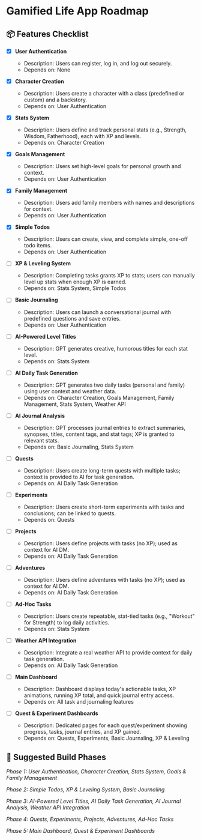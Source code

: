 # Gamified Life App Roadmap

## 📦 Features Checklist

- [x] **User Authentication**
  - Description: Users can register, log in, and log out securely.
  - Depends on: None

- [x] **Character Creation**
  - Description: Users create a character with a class (predefined or custom) and a backstory.
  - Depends on: User Authentication

- [x] **Stats System**
  - Description: Users define and track personal stats (e.g., Strength, Wisdom, Fatherhood), each with XP and levels.
  - Depends on: Character Creation

- [x] **Goals Management**
  - Description: Users set high-level goals for personal growth and context.
  - Depends on: User Authentication

- [x] **Family Management**
  - Description: Users add family members with names and descriptions for context.
  - Depends on: User Authentication

- [x] **Simple Todos**
  - Description: Users can create, view, and complete simple, one-off todo items.
  - Depends on: User Authentication

- [ ] **XP & Leveling System**
  - Description: Completing tasks grants XP to stats; users can manually level up stats when enough XP is earned.
  - Depends on: Stats System, Simple Todos

- [ ] **Basic Journaling**
  - Description: Users can launch a conversational journal with predefined questions and save entries.
  - Depends on: User Authentication

- [ ] **AI-Powered Level Titles**
  - Description: GPT generates creative, humorous titles for each stat level.
  - Depends on: Stats System

- [ ] **AI Daily Task Generation**
  - Description: GPT generates two daily tasks (personal and family) using user context and weather data.
  - Depends on: Character Creation, Goals Management, Family Management, Stats System, Weather API

- [ ] **AI Journal Analysis**
  - Description: GPT processes journal entries to extract summaries, synopses, titles, content tags, and stat tags; XP is granted to relevant stats.
  - Depends on: Basic Journaling, Stats System

- [ ] **Quests**
  - Description: Users create long-term quests with multiple tasks; context is provided to AI for task generation.
  - Depends on: AI Daily Task Generation

- [ ] **Experiments**
  - Description: Users create short-term experiments with tasks and conclusions; can be linked to quests.
  - Depends on: Quests

- [ ] **Projects**
  - Description: Users define projects with tasks (no XP); used as context for AI DM.
  - Depends on: AI Daily Task Generation

- [ ] **Adventures**
  - Description: Users define adventures with tasks (no XP); used as context for AI DM.
  - Depends on: AI Daily Task Generation

- [ ] **Ad-Hoc Tasks**
  - Description: Users create repeatable, stat-tied tasks (e.g., "Workout" for Strength) to log daily activities.
  - Depends on: Stats System

- [ ] **Weather API Integration**
  - Description: Integrate a real weather API to provide context for daily task generation.
  - Depends on: AI Daily Task Generation

- [ ] **Main Dashboard**
  - Description: Dashboard displays today's actionable tasks, XP animations, running XP total, and quick journal entry access.
  - Depends on: All task and journaling features

- [ ] **Quest & Experiment Dashboards**
  - Description: Dedicated pages for each quest/experiment showing progress, tasks, journal entries, and XP gained.
  - Depends on: Quests, Experiments, Basic Journaling, XP & Leveling

## 🧩 Suggested Build Phases

_Phase 1: User Authentication, Character Creation, Stats System, Goals & Family Management_

_Phase 2: Simple Todos, XP & Leveling System, Basic Journaling_

_Phase 3: AI-Powered Level Titles, AI Daily Task Generation, AI Journal Analysis, Weather API Integration_

_Phase 4: Quests, Experiments, Projects, Adventures, Ad-Hoc Tasks_

_Phase 5: Main Dashboard, Quest & Experiment Dashboards_
